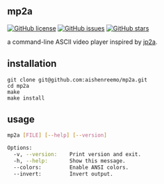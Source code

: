 ## mp2a
[![GitHub license](https://img.shields.io/badge/license-MIT-blue.svg)](https://github.com/aishenreemo/mp2a/blob/main/LICENSE)
[![GitHub issues](https://img.shields.io/github/issues/aishenreemo/mp2a.svg)](https://github.com/aishenreemo/mp2a/issues)
[![GitHub stars](https://img.shields.io/github/stars/aishenreemo/mp2a.svg)](https://github.com/aishenreemo/mp2a/stargazers)

a command-line ASCII video player inspired by [jp2a](https://github.com/cslarsen/jp2a).

## installation
```
git clone git@github.com:aishenreemo/mp2a.git
cd mp2a
make
make install
```

## usage
```bash
mp2a [FILE] [--help] [--version]

Options:
  -v, --version:    Print version and exit.
  -h, --help:       Show this message.
  --colors:         Enable ANSI colors.
  --invert:         Invert output.
```
